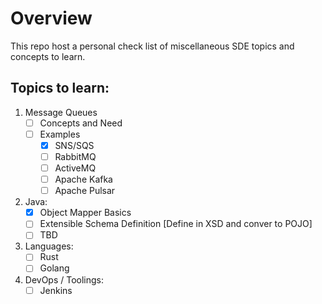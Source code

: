 # Overview

This repo host a personal check list of miscellaneous SDE topics and concepts to learn. 

## Topics to learn:

1. Message Queues
   - [ ] Concepts and Need
   - [ ] Examples
     - [x] SNS/SQS
     - [ ] RabbitMQ
     - [ ] ActiveMQ
     - [ ] Apache Kafka
     - [ ] Apache Pulsar
2. Java:
   - [x] Object Mapper Basics
   - [ ] Extensible Schema Definition [Define in XSD and conver to POJO]
   - [ ] TBD
3. Languages:
   - [ ] Rust
   - [ ] Golang
4. DevOps / Toolings:
   - [ ] Jenkins
